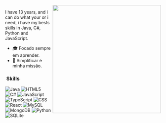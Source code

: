 <img src="https://user-images.githubusercontent.com/59892753/122819440-d97f2e80-d2b0-11eb-87dd-0d6737de5452.png" width="350px" align="right">

I have 13 years, and i can do what your or i need, i have my bests skills in Java, C#, Python and JavaScript.


- 🎓 Focado sempre em aprender.
- 📌 Simplificar é minha missão.

<h3> &nbsp;Skills </h3>

![Java](https://img.shields.io/badge/Java-ED8B00?style=for-the-badge&logo=java&logoColor=white)
![HTML5](https://img.shields.io/badge/HTML5-E34F26?style=for-the-badge&logo=html5&logoColor=white)
![C#](https://img.shields.io/badge/csharp-20232A?style=for-the-badge&logo=csharp)
![JavaScript](https://img.shields.io/badge/javascript-20232A?style=for-the-badge&logo=javascript)
![TypeScript](https://img.shields.io/badge/typescript-20232A?style=for-the-badge&logo=typescript)
![CSS](https://img.shields.io/badge/CSS3-1572B6?style=for-the-badge&logo=css3&logoColor=white)
![React](https://img.shields.io/badge/React-20232A?style=for-the-badge&logo=react&logoColor=61DAFB)
![MySQL](https://img.shields.io/badge/MySQL-00000F?style=for-the-badge&logo=mysql&logoColor=white)
![MongoDB](https://img.shields.io/badge/mongodb-20232A?style=for-the-badge&logo=mongodb)
![Python](https://img.shields.io/badge/python-20232A?style=for-the-badge&logo=python)
![SQLite](https://camo.githubusercontent.com/932123bf240349f3785c02228b113b06299079e8740f480c767e8335fd6d752a/68747470733a2f2f696d672e736869656c64732e696f2f62616467652f53514c6974652d3037343035453f7374796c653d666f722d7468652d6261646765266c6f676f3d73716c697465266c6f676f436f6c6f723d7768697465)

